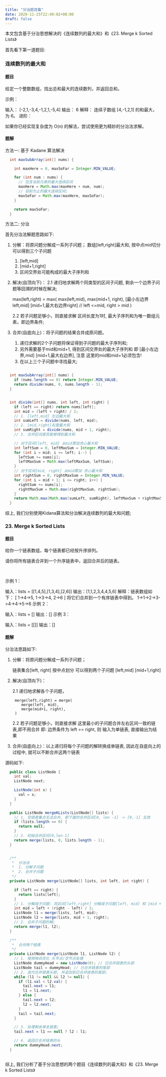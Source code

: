 ```yaml
---
title: "分治题目篇"
date: 2020-11-25T22:49:02+08:00
draft: false
---
```






本文包含基于分治思想解决的《连续数列的最大和》和《23. Merge k Sorted Lists》


首先看下第一道题目: 

###  连续数列的最大和

#### 题目
给定一个整数数组，找出总和最大的连续数列，并返回总和。

示例：

输入： [-2,1,-3,4,-1,2,1,-5,4]
输出： 6
解释： 连续子数组 [4,-1,2,1] 的和最大，为 6。
进阶：

如果你已经实现复杂度为 O(n) 的解法，尝试使用更为精妙的分治法求解。


#### 题解


方法一: 基于 Kadane 算法解决

```java
  int maxSubArray(int[] nums) {

    int maxHere = 0, maxSoFar = Integer.MIN_VALUE;

    for (int num : nums) {
      // 包含当前元素的最大连续区间
      maxHere = Math.max(maxHere + num, num);
      // 目前为止的最大连续区间;
      maxSoFar = Math.max(maxHere, maxSoFar);
    }

    return maxSoFar;
  }
```

方法二: 分治

首先分治法解题思路如下:

1. 分解：将原问题分解成一系列子问题；
   数组[left,right]最大和, 按中点mid切分 
   可以得到三个子问题
   1. [left,mid] 
   2. [mid+1,right]
   3. 区间交界处可能构成的最大子序列和
   
2. 解决(自顶向下)：
    2.1 递归地求解两个同类型的区间子问题, 
        剩余一个边界子问题等回溯的时候在解决;

      max(left,right) = max(
           max(left,mid), 
           max(mid+1, right), 
           [最小左边界left,mid] [mid+1,最大右边界right] // left <=mid, right > mid
      )
     
    2.2 若子问题足够小，则直接求解
        区间长度为1时, 最大子序列和为唯一数组元素，即边界条件;
     
3. 合并(自底向上)：将子问题的结果合并成原问题。
    1. 递归求解的2个子问题将保证得到子问题的最大子序列和;
    2. 另外需要基于mid和mid+1, 得到区间交界处的最大子序列和
    即 [最小左边界,mid] [mid+1,最大右边界], 
    注意 这里的mid和mid+1必须包含!
    3. 在以上三个子问题中寻找最大;
         
```java

  int maxSubArray(int[] nums) {
    if (nums.length == 0) return Integer.MIN_VALUE;
    return divide(nums, 0, nums.length - 1);
  }


  int divide(int[] nums, int left, int right) {
    if (left == right) return nums[left];
    int mid = (left + right) / 2;
    // 1. [left,mid] 左边最大和
    int sumLeft = divide(nums, left, mid);
    // 2. [mid,right]右面最大和
    int sumRight = divide(nums, mid + 1, right);
    // 3. 合并区间是否能够得到最大和

    // 对于区间[left, mid] 从mid累加贪心最大和
    int leftSum = 0, leftMaxSum = Integer.MIN_VALUE;
    for (int i = mid; i >= left; i--) {
      leftSum += nums[i];
      leftMaxSum = Math.max(leftMaxSum, leftSum);
    }
    // 对于区间[mid, right] 从mid累加 贪心最大和
    int rightSum = 0, rightMaxSum = Integer.MIN_VALUE;
    for (int i = mid + 1; i <= right; i++) {
      rightSum += nums[i];
      rightMaxSum = Math.max(rightMaxSum, rightSum);
    }
    return Math.max(Math.max(sumLeft, sumRight), leftMaxSum + rightMaxSum);
  }


```

综上, 我们分别使用Kidana算法和分治解决连续数列的最大和问题;



### 23. Merge k Sorted Lists

#### 题目


给你一个链表数组，每个链表都已经按升序排列。

请你将所有链表合并到一个升序链表中，返回合并后的链表。

 

示例 1：

输入：lists = [[1,4,5],[1,3,4],[2,6]]
输出：[1,1,2,3,4,4,5,6]
解释：链表数组如下：
[
  1->4->5,
  1->3->4,
  2->6
]
将它们合并到一个有序链表中得到。
1->1->2->3->4->4->5->6
示例 2：

输入：lists = []
输出：[]
示例 3：

输入：lists = [[]]
输出：[]



#### 题解

分治法思路如下:

1. 分解：将原问题分解成一系列子问题；

   链表集合[left, right] 按中点划分
   可以得到两个子问题 [left,mid] [mid+1,right]

 
2. 解决(自顶向下)：

    2.1 递归地求解各个子问题，

        merge(left,right) = merge(
           merge(left, mid), 
           merge(mid+1, right), 
        )

    2.2 若子问题足够小，则直接求解
        这里最小的子问题合并左右区间一致的链表,即不用合并
        即: 边界条件为 left == right,
        则 输入为单链表, 直接输出为结果
     
3. 合并(自底向上)：以上递归将每个子问题的解转换成单链表, 
       因此在自底向上的过程中, 就可以不断合并这两个链表
         
源码如下: 

```java
  public class ListNode {
    int val;
    ListNode next;

    ListNode(int x) {
      val = x;
    }
  }

  public ListNode mergeKLists(ListNode[] lists) {
    // 1. 空链表集合无法合并, 即下面的合并区间[0, len -1] -> [0,-1] 无效
    if (lists.length == 0) {
      return null;
    }
    // 2. 初始合并区间[0,len-1]
    return merge(lists, 0, lists.length - 1);
  }


  /**
   *  分治法
   *  1. 分解子问题
   *  2. 合并子问题
   */
  private ListNode merge(ListNode[] lists, int left, int right) {

    if (left == right) {
      return lists[left];
    }
    // 1. 分解成子问题: 将区间[left,right] 分解成子问题[left, mid] 和 [mid + 1,right]
    int mid = left + (right - left) / 2;
    ListNode l1 = merge(lists, left, mid);
    ListNode l2 = merge(lists, mid + 1, right);
    // 2. 合并子问题的解;
    return merge(l1, l2);
  }

  /**
   *  合并两个链表
   */
  private ListNode merge(ListNode l1, ListNode l2) {
    // 1. 使用哨兵优化 头节点/空节点处理
    ListNode dummyHead = new ListNode(0); // 已合并链表的头部
    ListNode tail = dummyHead; // 已合并链表的尾部
    // 2. 迭代合并链表头部, 并追加到已合并链表的尾部;
    while (l1 != null && l2 != null) {
      if (l1.val < l2.val) {
        tail.next = l1;
        l1 = l1.next;
      } else {
        tail.next = l2;
        l2 = l2.next;
      }
      tail = tail.next;
    }

    // 3. 处理剩余单支链表;
    tail.next = l1 == null ? l2 : l1;

    // 4. 返回已合并链表的头
    return dummyHead.next;
  }



```

综上, 我们分析了基于分治思想的两个题目《连续数列的最大和》和《23. Merge k Sorted Lists》 
